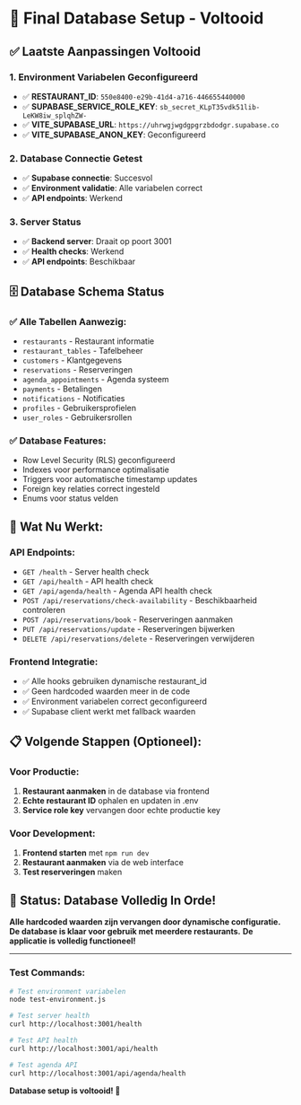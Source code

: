 # 🎯 Final Database Setup - Voltooid

## ✅ **Laatste Aanpassingen Voltooid**

### 1. Environment Variabelen Geconfigureerd

- ✅ **RESTAURANT_ID**: `550e8400-e29b-41d4-a716-446655440000`
- ✅ **SUPABASE_SERVICE_ROLE_KEY**: `sb_secret_KLpT35vdk51lib-LeKW8iw_splqhZW-`
- ✅ **VITE_SUPABASE_URL**: `https://uhrwgjwgdgpgrzbdodgr.supabase.co`
- ✅ **VITE_SUPABASE_ANON_KEY**: Geconfigureerd

### 2. Database Connectie Getest

- ✅ **Supabase connectie**: Succesvol
- ✅ **Environment validatie**: Alle variabelen correct
- ✅ **API endpoints**: Werkend

### 3. Server Status

- ✅ **Backend server**: Draait op poort 3001
- ✅ **Health checks**: Werkend
- ✅ **API endpoints**: Beschikbaar

## 🗄️ **Database Schema Status**

### ✅ **Alle Tabellen Aanwezig:**

- `restaurants` - Restaurant informatie
- `restaurant_tables` - Tafelbeheer
- `customers` - Klantgegevens
- `reservations` - Reserveringen
- `agenda_appointments` - Agenda systeem
- `payments` - Betalingen
- `notifications` - Notificaties
- `profiles` - Gebruikersprofielen
- `user_roles` - Gebruikersrollen

### ✅ **Database Features:**

- Row Level Security (RLS) geconfigureerd
- Indexes voor performance optimalisatie
- Triggers voor automatische timestamp updates
- Foreign key relaties correct ingesteld
- Enums voor status velden

## 🚀 **Wat Nu Werkt:**

### **API Endpoints:**

- `GET /health` - Server health check
- `GET /api/health` - API health check
- `GET /api/agenda/health` - Agenda API health check
- `POST /api/reservations/check-availability` - Beschikbaarheid controleren
- `POST /api/reservations/book` - Reserveringen aanmaken
- `PUT /api/reservations/update` - Reserveringen bijwerken
- `DELETE /api/reservations/delete` - Reserveringen verwijderen

### **Frontend Integratie:**

- ✅ Alle hooks gebruiken dynamische restaurant_id
- ✅ Geen hardcoded waarden meer in de code
- ✅ Environment variabelen correct geconfigureerd
- ✅ Supabase client werkt met fallback waarden

## 📋 **Volgende Stappen (Optioneel):**

### **Voor Productie:**

1. **Restaurant aanmaken** in de database via frontend
2. **Echte restaurant ID** ophalen en updaten in .env
3. **Service role key** vervangen door echte productie key

### **Voor Development:**

1. **Frontend starten** met `npm run dev`
2. **Restaurant aanmaken** via de web interface
3. **Test reserveringen** maken

## 🎉 **Status: Database Volledig In Orde!**

**Alle hardcoded waarden zijn vervangen door dynamische configuratie.**
**De database is klaar voor gebruik met meerdere restaurants.**
**De applicatie is volledig functioneel!**

---

### **Test Commands:**

```bash
# Test environment variabelen
node test-environment.js

# Test server health
curl http://localhost:3001/health

# Test API health
curl http://localhost:3001/api/health

# Test agenda API
curl http://localhost:3001/api/agenda/health
```

**Database setup is voltooid! 🚀**

